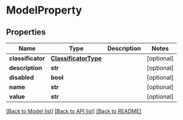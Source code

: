 # ModelProperty

## Properties
Name | Type | Description | Notes
------------ | ------------- | ------------- | -------------
**classificator** | [**ClassificatorType**](ClassificatorType.md) |  | [optional] 
**description** | **str** |  | [optional] 
**disabled** | **bool** |  | [optional] 
**name** | **str** |  | [optional] 
**value** | **str** |  | [optional] 

[[Back to Model list]](../README.md#documentation-for-models) [[Back to API list]](../README.md#documentation-for-api-endpoints) [[Back to README]](../README.md)

